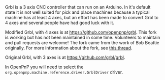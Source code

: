 Grbl is a 3 axis CNC controller that can run on an Arduino. In it's default state it is not well suited for pick and place machines because a typical machine has at least 4 axes, but an effort has been made to convert Grbl to 4 axes and several people have had good luck with it.

Modified Grbl, with 4 axes is at https://github.com/openpnp/grbl.
This fork is working but has not been maintained in some time. Volunteers to maintain and pull requests are welcome!
The fork came from the work of Bob Beattie originally. For more information about the fork, see [this thread](https://groups.google.com/forum/?utm_medium=email&utm_source=footer#!msg/openpnp/TytZRlD2_Gw/ruG_9M4u538J).

Original Grbl, with 3 axes is at https://github.com/grbl/grbl.

In OpenPnP you will need to select the `org.openpnp.machine.reference.driver.GrblDriver` driver.


